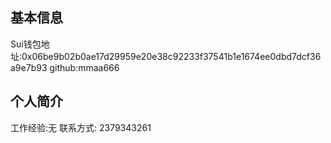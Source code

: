 ## 基本信息
Sui钱包地址:0x06be9b02b0ae17d29959e20e38c92233f37541b1e1674ee0dbd7dcf36a9e7b93
github:mmaa666
## 个人简介
工作经验:无
联系方式: 2379343261
